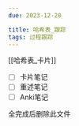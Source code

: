 ```yaml
---
due: 2023-12-20 

title: 哈希表_跟踪
tags: 过程跟踪
---
```


[[哈希表_卡片]]

- [ ] 卡片笔记
- [ ] 重述笔记
- [ ] Anki笔记

全完成后删除此文件



